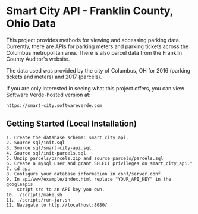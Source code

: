 # Smart City API - Franklin County, Ohio Data

This project provides methods for viewing and accessing parking data.
Currently, there are APIs for parking meters and parking tickets across the
Columbus metropolitan area.  There is also parcel data from the Franklin
County Auditor's website.

The data used was provided by the city of Columbus, OH for 2016 (parking
tickets and meters) and 2017 (parcels).

If you are only interested in seeing what this project offers, you can view
Software Verde-hosted version at:

    https://smart-city.softwareverde.com

## Getting Started (Local Installation)
    1. Create the database schema: smart_city_api.
    2. Source sql/init.sql
    3. Source sql/smart-city-api.sql
    4. Source sql/init-parcels.sql
    5. Unzip parcels/parcels.zip and source parcels/parcels.sql
    6. Create a mysql user and grant SELECT privileges on smart_city_api.*
    7. cd api
    8. Configure your database information in conf/server.conf
    9. In api/www/example/index.html replace "YOUR_API_KEY" in the googleapis
        script src to an API key you own.
    10. ./scripts/make.sh
    11. ./scripts/run-jar.sh
    12. Navigate to http://localhost:8080/

